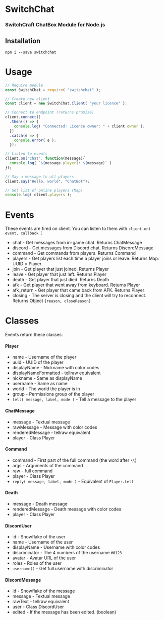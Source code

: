 # SwitchChat
### SwitchCraft ChatBox Module for Node.js

## Installation

```
npm i --save switchchat
```

# Usage
```js
// Require module
const SwitchChat = require( "switchchat" );

// Create new client
const client = new SwitchChat.Client( "your licence" );

// Connect to endpoint (returns promise)
client.connect()
  .then(() => {
    console.log( "Connected! Licence owner: " + client.owner );
  })
  .catch(e => {
    console.error( e );
  });

// Listen to events
client.on("chat", function(message){
  console.log( `${message.player}: ${message}` )
});

// Say a message to all players
client.say("Hello, world", "ChatBot");

// Get list of online players (Map)
console.log( client.players );
```

# Events
These events are fired on client. You can listen to them with `client.on( event, callback )`
* chat - Get messages from in-game chat. Returns ChatMessage
* discord - Get messages from Discord chat. Returns DiscordMessage
* command - Get commands from players. Returns Command
* players - Get players list each time a player joins or leave. Returns Map: UUID = Player
* join - Get player that just joined. Returns Player
* leave - Get player that just left. Returns Player
* death - Get player that just died. Returns Death
* afk - Get player that went away from keyboard. Returns Player
* afk_return - Get player that came back from AFK. Returns Player
* closing - The server is closing and the client will try to reconnect. Returns Object `{reason, closeReason}`

# Classes
Events return these classes:

#### Player
* name - Username of the player
* uuid - UUID of the player
* displayName - Nickname with color codes
* displayNameFormatted - tellraw equivalent
* nickname - Same as displayName
* username - Same as name
* world - The world the player is in
* group - Permissions group of the player
* `tell( message, label, mode )` - Tell a message to the player

#### ChatMessage
* message - Textual message
* rawMessage - Message with color codes
* renderedMessage - tellraw equivalent
* player - Class Player

#### Command
* command - First part of the full command (the word after `\\`)
* args - Arguments of the command
* raw - full command
* player - Class Player
* `reply( message, label, mode )` - Equivalent of `Player.tell`

#### Death
* message - Death message
* renderedMessage - Death message with color codes
* player - Class Player

#### DiscordUser
* id - Snowflake of the user
* name - Username of the user
* displayName - Username with color codes
* discriminator - The 4 numbers of the username `#0123`
* avatar - Avatar URL of the user
* roles - Roles of the user
* `username()` - Get full username with discriminator

#### DiscordMessage
* id - Snowflake of the message
* message - Textual message
* rawText - tellraw equivalent
* user - Class DiscordUser
* edited - If the message has been edited. (boolean)
